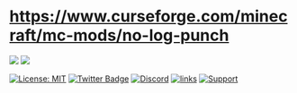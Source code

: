 
# https://www.curseforge.com/minecraft/mc-mods/no-log-punch

[![](http://cf.way2muchnoise.eu/463775.svg)](https://www.curseforge.com/minecraft/mc-mods/no-log-punch) 
[![](http://cf.way2muchnoise.eu/versions/463775.svg)](https://www.curseforge.com/minecraft/mc-mods/no-log-punch)


[![License: MIT](https://img.shields.io/badge/License-MIT-green.svg)](https://opensource.org/licenses/MIT)
[![Twitter Badge](https://img.shields.io/badge/contact-twitter-blue.svg)](https://twitter.com/lothrazar)
[![Discord](https://img.shields.io/discord/749302798797242449.svg?label=&logo=discord&logoColor=ffffff&color=7389D8&labelColor=6A7EC2)](https://discord.gg/uWZ3jf56fV)
[![links](https://img.shields.io/badge/more-links-ff69b4.svg)](https://allmylinks.com/lothrazar)
[![Support](https://img.shields.io/badge/Patreon-Support-orange.svg?logo=Patreon)](https://www.patreon.com/Lothrazar)

